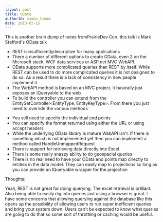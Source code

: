 ```yaml
---
layout: post
title: OData
authorId: simon_timms
date: 2013-05-15
---
```


This is another brain dump of notes fromPrairieDev Con. this talk is Mark Stafford's OData talk

- <span style="line-height:13px;">REST isinsufficientlydescriptive for many applications</span>
- There a number of different options to create OData, even 2 on the Microsoft stack. WCF data services or ASP.net MVC WebAPI.
- OData supports more complicated queries than REST by itself. While REST can be used to do more complicated queries it is not designed to do so. As a result there is a lack of consistency in how people implement it.
- The WebAPI method is based on an MVC project. It basically just exposes an IQueryable to the web
- To build the controller you can extend from the EntitySetController<EntityType, EntityKeyType>. From there you just need to override the various methods

<script src='https://gist.github.com/stimms/5534015.js'></script>

- You still need to specify the individual end points
- You can specify the format returned using either the URL or using accept headers
- While the underlying OData library is mature WebAPI isn't. If there is something which is not implemented yet then you can implement a method called HandleUnmappedRequest
- There is support for retrieving data directly into Excel
- There is some really snazzy ability to do geospacial queries
- There is no real need to have your OData end points map directly to entities in the data model. They can easily map to projections so long as you can provide an IQueryable wrapper for the projection

Thoughts:

Yeah, REST is not great for doing querying. The excel retrieval is brilliant. Also being able to easily dig into queries just using a browser is great. I have some concerns that allowing querying against the database like this opens up the possibility of allowing users to run super inefficient queries and bring your system down. Users can't be expected to know what queries are going to do that so some sort of throttling or caching would be useful.



